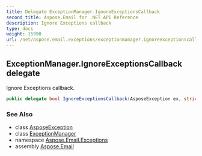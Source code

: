 ```yaml
---
title: Delegate ExceptionManager.IgnoreExceptionsCallback
second_title: Aspose.Email for .NET API Reference
description: Ignore Exceptions callback
type: docs
weight: 15990
url: /net/aspose.email.exceptions/exceptionmanager.ignoreexceptionscallback/
---
```

## ExceptionManager.IgnoreExceptionsCallback delegate

Ignore Exceptions callback.

```csharp
public delegate bool IgnoreExceptionsCallback(AsposeException ex, string path);
```

### See Also

* class [AsposeException](../../aspose.email/asposeexception/)
* class [ExceptionManager](../exceptionmanager/)
* namespace [Aspose.Email.Exceptions](../../aspose.email.exceptions/)
* assembly [Aspose.Email](../../)


